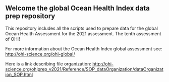 ## Welcome the global Ocean Health Index data prep repository

This repository includes all the scripts used to prepare data for the global Ocean Health Assessment
for the 2021 assessment. The tenth assessment of OHI! 

For more information about the Ocean Health Index global assessment see: http://ohi-science.org/ohi-global/

Here is a link describing file organization: http://ohi-science.org/ohiprep_v2021/Reference/SOP_dataOrganization/dataOrganization_SOP.html
